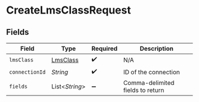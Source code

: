 # CreateLmsClassRequest


## Fields

| Field                                       | Type                                        | Required                                    | Description                                 |
| ------------------------------------------- | ------------------------------------------- | ------------------------------------------- | ------------------------------------------- |
| `lmsClass`                                  | [LmsClass](../../models/shared/LmsClass.md) | :heavy_check_mark:                          | N/A                                         |
| `connectionId`                              | *String*                                    | :heavy_check_mark:                          | ID of the connection                        |
| `fields`                                    | List\<*String*>                             | :heavy_minus_sign:                          | Comma-delimited fields to return            |